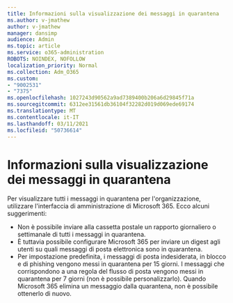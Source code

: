 ```yaml
---
title: Informazioni sulla visualizzazione dei messaggi in quarantena
ms.author: v-jmathew
author: v-jmathew
manager: dansimp
audience: Admin
ms.topic: article
ms.service: o365-administration
ROBOTS: NOINDEX, NOFOLLOW
localization_priority: Normal
ms.collection: Adm_O365
ms.custom:
- "9002531"
- "7375"
ms.openlocfilehash: 1027243d90562a9ad7389400b206a6d29845f71a
ms.sourcegitcommit: 6312ee31561db36104f32282d019d069ede69174
ms.translationtype: MT
ms.contentlocale: it-IT
ms.lasthandoff: 03/11/2021
ms.locfileid: "50736614"
---
```

# <a name="info-about-viewing-quarantined-messages"></a>Informazioni sulla visualizzazione dei messaggi in quarantena

Per visualizzare tutti i messaggi in quarantena per l'organizzazione, utilizzare l'interfaccia di amministrazione di Microsoft 365. Ecco alcuni suggerimenti:

- Non è possibile inviare alla cassetta postale un rapporto giornaliero o settimanale di tutti i messaggi in quarantena.
- È tuttavia possibile configurare Microsoft 365 per inviare un digest agli utenti su quali messaggi di posta elettronica sono in quarantena.
- Per impostazione predefinita, i messaggi di posta indesiderata, in blocco e di phishing vengono messi in quarantena per 15 giorni. I messaggi che corrispondono a una regola del flusso di posta vengono messi in quarantena per 7 giorni (non è possibile personalizzarlo). Quando Microsoft 365 elimina un messaggio dalla quarantena, non è possibile ottenerlo di nuovo.
